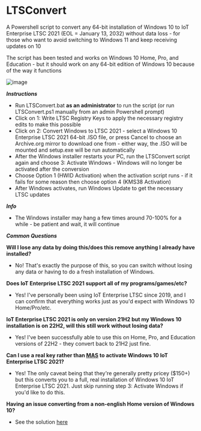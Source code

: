 # LTSConvert
A Powershell script to convert any 64-bit installation of Windows 10 to IoT Enterprise LTSC 2021 (EOL = January 13, 2032) without data loss - for those who want to avoid switching to Windows 11 and keep receiving updates on 10
  
The script has been tested and works on Windows 10 Home, Pro, and Education - but it should work on any 64-bit edition of Windows 10 because of the way it functions
  
![image](https://github.com/user-attachments/assets/24975610-81f6-47cc-a34d-e62ca219d462)
  
**_Instructions_**
- Run LTSConvert.bat **as an administrator** to run the script (or run LTSConvert.ps1 manually from an admin Powershell prompt)
- Click on 1: Write LTSC Registry Keys to apply the necessary registry edits to make this possible
- Click on 2: Convert Windows to LTSC 2021 - select a Windows 10 Enterprise LTSC 2021 64-bit .ISO file, or press Cancel to choose an Archive.org mirror to download one from - either way, the .ISO will be mounted and setup.exe will be run automatically
- After the Windows installer restarts your PC, run the LTSConvert script again and choose 3: Activate Windows - Windows will no longer be activated after the conversion
- Choose Option 1 (HWID Activation) when the activation script runs - if it fails for some reason then choose option 4 (KMS38 Activation)
- After Windows activates, run Windows Update to get the necessary LTSC updates
  
**_Info_**
- The Windows installer may hang a few times around 70-100% for a while - be patient and wait, it will continue
  
  
    
**_Common Questions_**
  
**Will I lose any data by doing this/does this remove anything I already have installed?**
- No! That's exactly the purpose of this, so you can switch without losing any data or having to do a fresh installation of Windows.
  
**Does IoT Enterprise LTSC 2021 support all of my programs/games/etc?**
- Yes! I've personally been using IoT Enterprise LTSC since 2019, and I can confirm that everything works just as you'd expect with Windows 10 Home/Pro/etc.
  
**IoT Enterprise LTSC 2021 is only on version 21H2 but my Windows 10 installation is on 22H2, will this still work without losing data?**
- Yes! I've been successfully able to use this on Home, Pro, and Education versions of 22H2 - they convert back to 21H2 just fine.
  
**Can I use a real key rather than [MAS](https://github.com/massgravel/Microsoft-Activation-Scripts "MAS") to activate Windows 10 IoT Enterprise LTSC 2021?**
- Yes! The only caveat being that they're generally pretty pricey ($150+) but this converts you to a full, real installation of Windows 10 IoT Enterprise LTSC 2021. Just skip running step 3: Activate Windows if you'd like to do this.
  

**Having an issue converting from a non-english Home version of Windows 10?**
- See the solution [here](https://github.com/Bladez1992/LTSConvert/issues/2 "here")
